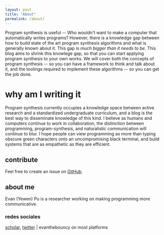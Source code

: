 ```yaml
---
layout: post
title: "About"
permalink: /about/
---
```


Program synthesis is useful -- Who wouldn't want to make a computer that automatically writes programs? However, there is a knowledge gap between how to build state of the art program synthesis algorithms and what is generally known about it. This gap is _much bigger than it needs to be_. This blog aims to shrink this knowlege gap, so that you can start applying program synthesis to your own works. We will cover both the concepts of program synthesis -- so you can have a framework to think and talk about it, and the toolings required to implement these algorithms -- so you can get the job done.

# why am I writing it
Program synthesis currently occupies a knowledge space between active research and a standardized undergraduate curriculum, and a blog is the best way to disseminate knowledge of this kind. I believe as humans and computers continue to work in collaboration, the distinction between programming, program-synthesis, and naturalistic communication will continue to blur. I hope people can view programming as more than typing obscure green characters onto an uncompromising black terminal, and build systems that are as empathetic as they are efficient. 

## contribute
Feel free to create an issue on [GitHub](https://github.com/evanthebouncy/program-synthesis-primer).

## about me
Evan (Yewen) Pu is a researcher working on making programming more communicative.

### redes sociales 
[scholar](https://scholar.google.com/citations?user=LJnNKXMAAAAJ&hl=en), [twitter](https://mobile.twitter.com/evanthebouncy) | evanthebouncy on most platforms